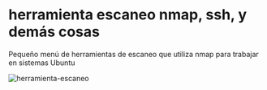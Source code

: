 # herramienta escaneo nmap, ssh, y demás cosas

Pequeño menú de herramientas de escaneo que utiliza nmap para trabajar en sistemas Ubuntu

![herramienta-escaneo](https://github.com/sapoclay/herramienta-escaneo/assets/6242827/224f1f34-175c-42e3-9917-1d254db38639)

